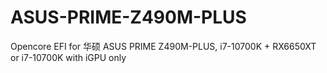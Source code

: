 # ASUS-PRIME-Z490M-PLUS
Opencore EFI for 华硕 ASUS PRIME Z490M-PLUS, 
i7-10700K + RX6650XT or i7-10700K with iGPU only
